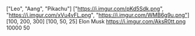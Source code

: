 ["Leo", "Aang", "Pikachu"]
["https://i.imgur.com/pKd5Sdk.png", "https://i.imgur.com/xVu4vFL.png", "https://i.imgur.com/WMB6g9u.png"]
[100, 200, 300]
[100, 50, 25]
Elon Musk
https://i.imgur.com/AksR0tt.png
10000
50